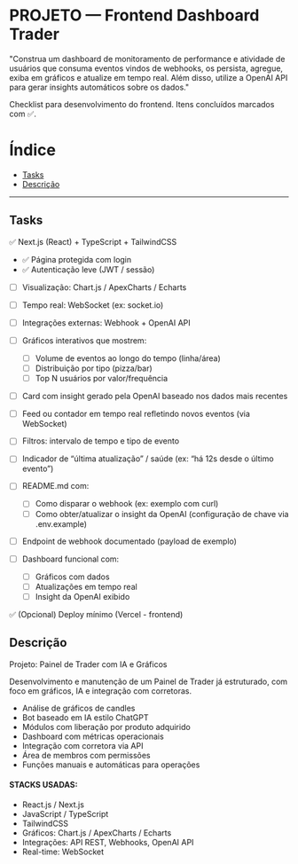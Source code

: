 # PROJETO — Frontend Dashboard Trader

"Construa um dashboard de monitoramento de performance e atividade de usuários que consuma eventos vindos de webhooks, os persista, agregue, exiba em gráficos e atualize em tempo real. Além disso, utilize a OpenAI API para gerar insights automáticos sobre os dados."

Checklist para desenvolvimento do frontend. Itens concluídos marcados com :white_check_mark:.

# Índice

- [Tasks](#tasks)
- [Descrição](#descrição)

---

## Tasks

:white_check_mark: Next.js (React) + TypeScript + TailwindCSS

- :white_check_mark: Página protegida com login
- :white_check_mark: Autenticação leve (JWT / sessão)

- [ ] Visualização: Chart.js / ApexCharts / Echarts

- [ ] Tempo real: WebSocket (ex: socket.io)

- [ ] Integrações externas: Webhook + OpenAI API

- [ ] Gráficos interativos que mostrem:

  - [ ] Volume de eventos ao longo do tempo (linha/área)
  - [ ] Distribuição por tipo (pizza/bar)
  - [ ] Top N usuários por valor/frequência

- [ ] Card com insight gerado pela OpenAI baseado nos dados mais recentes

- [ ] Feed ou contador em tempo real refletindo novos eventos (via WebSocket)

- [ ] Filtros: intervalo de tempo e tipo de evento

- [ ] Indicador de “última atualização” / saúde (ex: “há 12s desde o último evento”)

- [ ] README.md com:

  - [ ] Como disparar o webhook (ex: exemplo com curl)
  - [ ] Como obter/atualizar o insight da OpenAI (configuração de chave via .env.example)

- [ ] Endpoint de webhook documentado (payload de exemplo)

- [ ] Dashboard funcional com:
  - [ ] Gráficos com dados
  - [ ] Atualizações em tempo real
  - [ ] Insight da OpenAI exibido

:white_check_mark: (Opcional) Deploy mínimo (Vercel - frontend)

## Descrição

Projeto: Painel de Trader com IA e Gráficos

Desenvolvimento e manutenção de um Painel de Trader já estruturado, com foco em gráficos, IA e integração com corretoras.

- Análise de gráficos de candles
- Bot baseado em IA estilo ChatGPT
- Módulos com liberação por produto adquirido
- Dashboard com métricas operacionais
- Integração com corretora via API
- Área de membros com permissões
- Funções manuais e automáticas para operações

#### STACKS USADAS:

- React.js / Next.js
- JavaScript / TypeScript
- TailwindCSS
- Gráficos: Chart.js / ApexCharts / Echarts
- Integrações: API REST, Webhooks, OpenAI API
- Real-time: WebSocket
